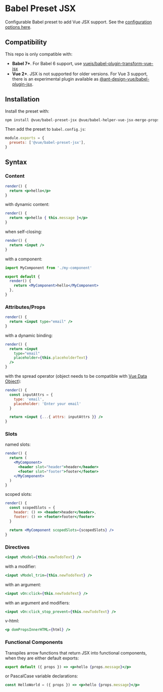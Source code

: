# Babel Preset JSX

Configurable Babel preset to add Vue JSX support. See the [configuration options here](./packages/babel-preset-jsx).

## Compatibility

This repo is only compatible with:

- **Babel 7+**. For Babel 6 support, use [vuejs/babel-plugin-transform-vue-jsx](https://github.com/vuejs/babel-plugin-transform-vue-jsx)
- **Vue 2+**. JSX is not supported for older versions. For Vue 3 support, there is an experimental plugin available as [@ant-design-vue/babel-plugin-jsx](https://github.com/vueComponent/jsx).

## Installation

Install the preset with:

```bash
npm install @vue/babel-preset-jsx @vue/babel-helper-vue-jsx-merge-props
```

Then add the preset to `babel.config.js`:

```js
module.exports = {
  presets: ['@vue/babel-preset-jsx'],
}
```

## Syntax

### Content

```jsx
render() {
  return <p>hello</p>
}
```

with dynamic content:

```jsx
render() {
  return <p>hello { this.message }</p>
}
```

when self-closing:

```jsx
render() {
  return <input />
}
```

with a component:

```jsx
import MyComponent from './my-component'

export default {
  render() {
    return <MyComponent>hello</MyComponent>
  },
}
```

### Attributes/Props

```jsx
render() {
  return <input type="email" />
}
```

with a dynamic binding:

```jsx
render() {
  return <input
    type="email"
    placeholder={this.placeholderText}
  />
}
```

with the spread operator (object needs to be compatible with [Vue Data Object](https://vuejs.org/v2/guide/render-function.html#The-Data-Object-In-Depth)):

```jsx
render() {
  const inputAttrs = {
    type: 'email',
    placeholder: 'Enter your email'
  }

  return <input {...{ attrs: inputAttrs }} />
}
```

### Slots

named slots:

```jsx
render() {
  return (
    <MyComponent>
      <header slot="header">header</header>
      <footer slot="footer">footer</footer>
    </MyComponent>
  )
}
```

scoped slots:

```jsx
render() {
  const scopedSlots = {
    header: () => <header>header</header>,
    footer: () => <footer>footer</footer>
  }

  return <MyComponent scopedSlots={scopedSlots} />
}
```

### Directives

```jsx
<input vModel={this.newTodoText} />
```

with a modifier:

```jsx
<input vModel_trim={this.newTodoText} />
```

with an argument:

```jsx
<input vOn:click={this.newTodoText} />
```

with an argument and modifiers:

```jsx
<input vOn:click_stop_prevent={this.newTodoText} />
```

v-html:

```jsx
<p domPropsInnerHTML={html} />
```

### Functional Components

Transpiles arrow functions that return JSX into functional components, when they are either default exports:

```jsx
export default ({ props }) => <p>hello {props.message}</p>
```

or PascalCase variable declarations:

```jsx
const HelloWorld = ({ props }) => <p>hello {props.message}</p>
```
